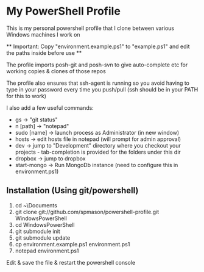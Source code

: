 My PowerShell Profile
===========

This is my personal powershell profile that I clone between various Windows machines I work on

** Important: Copy "environment.example.ps1" to "example.ps1" and edit the paths inside before use **

The profile imports posh-git and posh-svn to give auto-complete etc for working copies & clones of those repos

The profile also ensures that ssh-agent is running so you avoid having to type in your password every time you push/pull (ssh should be in your PATH for this to work)

I also add a few useful commands:
* gs -> "git status"
* n [path] -> "notepad"
* sudo [name] -> launch process as Administrator (in new window)
* hosts -> edit hosts file in notepad (will prompt for admin approval)
* dev -> jump to "Development" directory where you checkout your projects - tab-completion is provided for the folders under this dir
* dropbox -> jump to dropbox
* start-mongo -> Run MongoDb instance (need to configure this in environment.ps1)

Installation (Using git/powershell)
--------

1. cd ~\Documents
1. git clone git://github.com/spmason/powershell-profile.git WindowsPowerShell
1. cd WindowsPowerShell
1. git submodule init
1. git submodule update
1. cp environment.example.ps1 environment.ps1
1. notepad environment.ps1

Edit & save the file & restart the powershell console